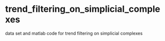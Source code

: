 # trend_filtering_on_simplicial_complexes

data set and matlab code for trend filtering on simplicial complexes 
